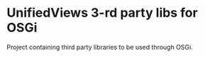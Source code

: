 UnifiedViews 3-rd party libs for OSGi
========================

Project containing third party libraries to be used through OSGi.
